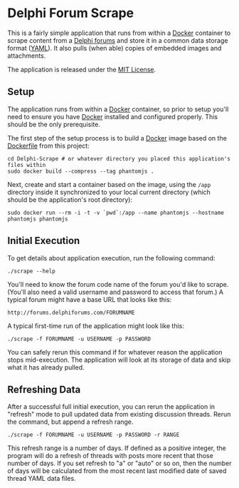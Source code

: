 # Delphi Forum Scrape

This is a fairly simple application that runs from within a
[Docker](https://www.docker.com) container to scrape content from a
[Delphi forums](http://delphiforums.com) and store it in a common data storage
format ([YAML](https://en.wikipedia.org/wiki/YAML)). It also pulls (when able)
copies of embedded images and attachments.

The application is released under the [MIT License](LICENSE).

## Setup

The application runs from within a [Docker](https://www.docker.com) container,
so prior to setup you'll need to ensure you have
[Docker](https://www.docker.com) installed and configured properly. This should
be the only prerequisite.

The first step of the setup process is to build a
[Docker](https://www.docker.com) image based on the [Dockerfile](Dockerfile)
from this project:

    cd Delphi-Scrape # or whatever directory you placed this application's files within
    sudo docker build --compress --tag phantomjs .

Next, create and start a container based on the image, using the `/app`
directory inside it synchronized to your local current directory (which should
be the application's root directory):

    sudo docker run --rm -i -t -v `pwd`:/app --name phantomjs --hostname phantomjs phantomjs

## Initial Execution

To get details about application execution, run the following command:

    ./scrape --help

You'll need to know the forum code name of the forum you'd like to scrape.
(You'll also need a valid username and password to access that forum.) A typical
forum might have a base URL that looks like this:

    http://forums.delphiforums.com/FORUMNAME

A typical first-time run of the application might look like this:

    ./scrape -f FORUMNAME -u USERNAME -p PASSWORD

You can safely rerun this command if for whatever reason the application stops
mid-execution. The application will look at its storage of data and skip what it
has already pulled.

## Refreshing Data

After a successful full initial execution, you can rerun the application in
"refresh" mode to pull updated data from existing discussion threads. Rerun the
command, but append a refresh range.

    ./scrape -f FORUMNAME -u USERNAME -p PASSWORD -r RANGE

This refresh range is a number of days. If defined as a positive integer, the
program will do a refresh of threads with posts more recent that those number of
days. If you set refresh to "a" or "auto" or so on, then the number of days will
be calculated from the most recent last modified date of saved thread YAML data
files.
